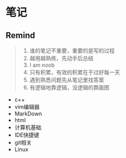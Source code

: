 # 笔记

## Remind

> 1. 谁的笔记不重要，重要的是写的过程
> 2. 越用越熟练，先动手后总结
> 3. I am noob
> 4. 只有积累，有效的积累在于过好每一天
> 5. 遇到熟悉问题先从笔记里找答案
> 6. 有逻辑地靠逻辑，没逻辑的靠画图

- c++
- vim编辑器
- MarkDown
- html
- 计算机基础
- IDE快捷键
- git相关  
- Linux
